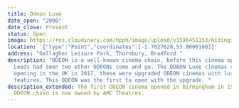 ```yaml
---
title: Odeon Luxe
date_open: "2000"
date_close: Present
status: Open
image: https://res.cloudinary.com/hpph/image/upload/v1596451153/hidinginplainsight/odeonluxe.svg
location: '{"type":"Point","coordinates":[-1.7027628,53.8000108]}'
address: "Gallagher Leisure Park, Thornbury, Bradford "
description: "ODEON is a well-known cinema chain, before this cinema opened,
  Leeds had seen two other ODEONs come and go. The ODEON Luxe cinemas started
  opening in the UK in 2017, these were upgraded ODEON cinemas with luxury
  featires. This ODEON was the first to open with the upgrade. "
description_extended: The first ODEON cinema opened in Birmingham in 1930 The
  ODEON chain is now owned by AMC Theatres.
---
```

